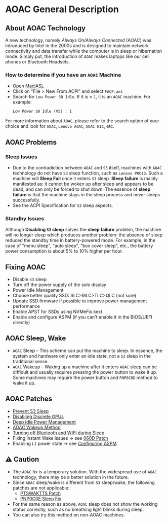 # AOAC General Description

## About AOAC Technology

A new technology, namely *Always On/Always Connected* (AOAC) was introduced by Intel in the 2000s and is designed to maintain network connectivity and data transfer while the computer is in sleep or hibernation mode. Simply put, the introduction of `AOAC` makes laptops like our cell phones or Bluetooth Headsets.

### How to determine if you have an `AOAC` Machine

- Open [MaciASL](https://github.com/acidanthera/MaciASL/releases)
- Click on "File > New From ACPI" and select `FACP.aml`
- Search for `Low Power S0 Idle`. If it is = `1`, it is an `AOAC` machine. For example:
  ```asl
  Low Power S0 Idle (V5) : 1
  ```
For more information about `AOAC`, please refer to the search option of your choice and look for `AOAC`, `Lenovo AOAC`, `AOAC NIC`, etc.

## AOAC Problems

### Sleep Issues

- Due to the contradiction between `AOAC` and `S3` itself, machines with `AOAC` technology do not have `S3` sleep function, such as `Lenovo PRO13`. Such a machine will **Sleep Fail** once it enters `S3` sleep. **Sleep failure** is mainly manifested as: it cannot be woken up after sleep and appears to be dead, and can only be forced to shut down. The essence of **sleep failure** is that the machine stays in the sleep process and never sleeps successfully.
- See the ACPI Specification for `S3` sleep aspects.

### Standby Issues

Although **Disabling `S3` sleep** solves the **sleep failure** problem, the machine will no longer sleep which produces another problem: the absence of sleep reduced the standby time in battery-powered mode. For example, in the case of "menu sleep", "auto sleep", "box cover sleep", etc., the battery power consumption is about 5% to 10% higher per hour.

## Fixing AOAC

- Disable `S3` sleep
- Turn off the power supply of the solo display
- Power Idle Management
- Choose better quality SSD: SLC>MLC>TLC>QLC (not sure)
- Update SSD firmware if possible to improve power management performance
- Enable APST for SSDs using NVMeFix.kext
- Enable and configure ASPM (if you can't enable it in the BIOS/UEFI directly)

## AOAC Sleep, Wake

- `AOAC` Sleep – This scheme can put the machine to sleep. In essence, the system and hardware only enter an idle state, not a `S3` sleep in the traditional sense.
- `AOAC` Wakeup – Waking up a machine after it enters `AOAC` sleep can be difficult and usually requires pressing the power button to wake it up. Some machines may require the power button and `PNP0C0D` method to wake it up.

## AOAC Patches

- [Prevent S3 Sleep](https://github.com/5T33Z0/OC-Little-Translated/tree/main/04_Fixing_Sleep_and_Wake_Issues/Fixing_AOAC_Machines/i_Prevent_S3_Sleep)
- [Disabling Discrete GPUs](https://github.com/5T33Z0/OC-Little-Translated/tree/main/04_Fixing_Sleep_and_Wake_Issues/Fixing_AOAC_Machines/ii_AOAC_Disable_Discrete_GPU)
- [Deep Idle Power Management](https://github.com/5T33Z0/OC-Little-Translated/tree/main/04_Fixing_Sleep_and_Wake_Issues/Fixing_AOAC_Machines/iii_Power_Management_Deep_Idle)
- [AOAC Wakeup Method](https://github.com/5T33Z0/OC-Little-Translated/tree/main/04_Fixing_Sleep_and_Wake_Issues/Fixing_AOAC_Machines/iv_AOAC_wake-up_method)
- [Turning off Bluetooth and WIFI during Sleep](https://github.com/5T33Z0/OC-Little-Translated/tree/main/04_Fixing_Sleep_and_Wake_Issues/Fixing_AOAC_Machines/v_Sleep_automatically_turns_off_Bluetooth_WIFI)
- Fixing instant Wake issues &rarr; see [060D Patch](https://github.com/5T33Z0/OC-Little-Translated/tree/main/04_Fixing_Sleep_and_Wake_Issues/060D_Instant_Wake_Fix)
- Enabling `L1` power state &rarr; see [Configuring ASPM](https://github.com/5T33Z0/OC-Little-Translated/tree/main/04_Fixing_Sleep_and_Wake_Issues/Setting_ASPM_Operating_Mode)

## :warning: Caution

- The `AOAC` fix is a temporary solution. With the widespread use of `AOAC` technology, there may be a better solution in the future.
- Since `AOAC` sleep/wake is different from `S3` sleep/wake, the following patches are not applicable:
  - [PTSWAKTTS Patch](https://github.com/5T33Z0/OC-Little-Translated/tree/main/04_Fixing_Sleep_and_Wake_Issues/PTSWAK_Sleep_and_Wake_Fix)
  - [PNP0C0E Sleep Fix](https://github.com/5T33Z0/OC-Little-Translated/tree/main/04_Fixing_Sleep_and_Wake_Issues/PNP0C0E_Sleep_Correction_Method)
- For the same reason as above, `AOAC` sleep does not show the working status correctly, such as no breathing light blinks during sleep.
- You can also try this method on non-AOAC machines.
